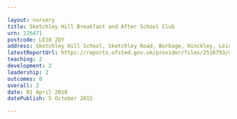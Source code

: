```yaml
---

layout: nursery
title: Sketchley Hill Breakfast and After School Club
urn: 226471
postcode: LE10 2DY
address: Sketchley Hill School, Sketchley Road, Burbage, Hinckley, Leicestershire, LE10 2DY
latestReportUrl: https://reports.ofsted.gov.uk/provider/files/2516793/urn/226471.pdf
teaching: 2
development: 2
leadership: 2
outcomes: 0
overall: 2
date: 01 April 2018 
datePublish: 5 October 2015

---
```

